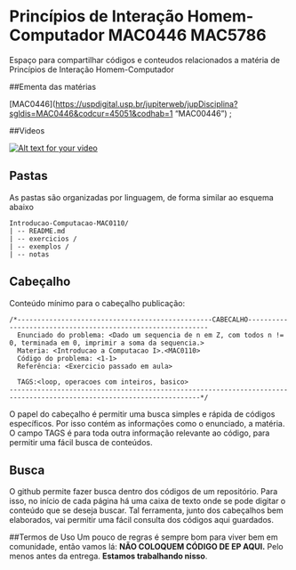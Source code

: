 Princípios de Interação Homem-Computador MAC0446 MAC5786
==================================================================================================


Espaço para compartilhar códigos e conteudos relacionados a matéria de Princípios de Interação Homem-Computador

##Ementa das matérias

[MAC0446](https://uspdigital.usp.br/jupiterweb/jupDisciplina?sgldis=MAC0446&codcur=45051&codhab=1 “MAC00446”) ;

##Videos

[![Alt text for your video](http://img.youtube.com/vi/T-D1KVIuvjA/0.jpg)](http://www.youtube.com/watch?v=T-D1KVIuvjA)


## Pastas

As pastas são organizadas por linguagem, de forma similar ao esquema abaixo

```
Introducao-Computacao-MAC0110/
| -- README.md
| -- exercicios /
| -- exemplos /
| -- notas

```

## Cabeçalho

Conteúdo mínimo para o cabeçalho publicação:
```
/*-------------------------------------------------CABECALHO------------------------------------------------------------
  Enunciado do problema: <Dado um sequencia de n em Z, com todos n != 0, terminada em 0, imprimir a soma da sequencia.>
  Materia: <Introducao a Computacao I>.<MAC0110>
  Código do problema: <1-1>
  Referência: <Exercicio passado em aula>

  TAGS:<loop, operacoes com inteiros, basico>
----------------------------------------------------------------------------------------------------------------------*/
```
O papel do cabeçalho é permitir uma busca simples e rápida de códigos específicos. Por isso contém as informações como  o enunciado, a matéria. O campo TAGS é para toda outra informação relevante ao código, para permitir uma fácil busca de conteúdos.

## Busca
O github permite fazer busca dentro dos códigos de um repositório. Para isso, no início de cada página há uma caixa de texto onde se pode digitar o conteúdo que se deseja buscar. Tal ferramenta, junto dos cabeçalhos bem elaborados, vai permitir uma fácil consulta dos códigos aqui guardados.

##Termos de Uso
Um pouco de regras é sempre bom para viver bem em comunidade, então vamos lá:
**NÃO COLOQUEM CÓDIGO DE EP AQUI.**
Pelo menos antes da entrega.
**Estamos trabalhando nisso**.
